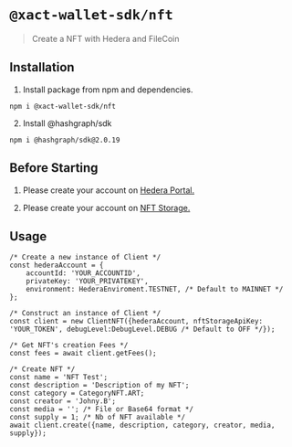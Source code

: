 # `@xact-wallet-sdk/nft`

> Create a NFT with Hedera and FileCoin

## Installation

1. Install package from npm and dependencies.

`npm i @xact-wallet-sdk/nft`

2. Install @hashgraph/sdk

`npm i @hashgraph/sdk@2.0.19`

## Before Starting

1. Please create your account on [Hedera Portal.](https://portal.hedera.com/register)

2. Please create your account on [NFT Storage.](https://nft.storage/login/)

## Usage

```
/* Create a new instance of Client */
const hederaAccount = {
    accountId: 'YOUR_ACCOUNTID',
    privateKey: 'YOUR_PRIVATEKEY',
    environment: HederaEnviroment.TESTNET, /* Default to MAINNET */
};
    
/* Construct an instance of Client */
const client = new ClientNFT({hederaAccount, nftStorageApiKey: 'YOUR_TOKEN', debugLevel:DebugLevel.DEBUG /* Default to OFF */});

/* Get NFT's creation Fees */
const fees = await client.getFees();

/* Create NFT */
const name = 'NFT Test';
const description = 'Description of my NFT';
const category = CategoryNFT.ART;
const creator = 'Johny.B';
const media = ''; /* File or Base64 format */
const supply = 1; /* Nb of NFT available */
await client.create({name, description, category, creator, media, supply});
```
